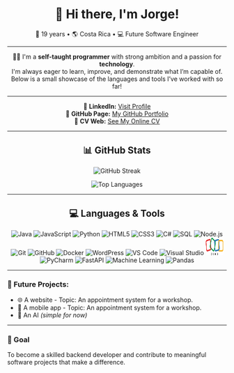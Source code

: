 <h1 align="center">👋 Hi there, I'm Jorge!</h1>

<p align="center">
  🎂 19 years • 🌎 Costa Rica • 💻 Future Software Engineer
</p>

---

<p align="center">
  👨‍💻 I'm a <strong>self-taught programmer</strong> with strong ambition and a passion for <strong>technology</strong>.<br>
  I'm always eager to learn, improve, and demonstrate what I’m capable of.<br>
  Below is a small showcase of the languages and tools I’ve worked with so far!
</p>

---

<p align="center">
  🔗 <strong>LinkedIn:</strong> <a href="https://www.linkedin.com/in/jorge-villarreal-66b340347/">Visit Profile</a><br>
  🧾 <strong>GitHub Page:</strong> <a href="https://github.com/jorge277283828292">My GitHub Portfolio</a><br>
  📄 <strong>CV Web:</strong> <a href="https://jorge277283828292.github.io/cv-web/">See My Online CV</a>
</p>

---

<h2 align="center">📊 GitHub Stats</h2>

<p align="center">
  <img src="https://github-readme-streak-stats.herokuapp.com?user=jorge277283828292&theme=cyberpunk&hide_border=true&border_radius=10&date_format=M%20j%5B%2C%20Y%5D" alt="GitHub Streak" />
</p>

<p align="center">
  <img src="https://github-readme-stats.vercel.app/api/top-langs/?username=jorge277283828292&layout=compact&theme=radical&cache_seconds=1" alt="Top Languages" />
</p>

---

<h2 align="center">💻 Languages & Tools</h2>

<p align="center">
    <!-- Lenguajes -->
    <img src="https://cdn.jsdelivr.net/gh/devicons/devicon/icons/java/java-original.svg" height="40" width="40" alt="Java"/>
    <img src="https://cdn.jsdelivr.net/gh/devicons/devicon/icons/javascript/javascript-original.svg" height="40" width="40" alt="JavaScript"/>
    <img src="https://cdn.jsdelivr.net/gh/devicons/devicon/icons/python/python-original.svg" height="40" width="40" alt="Python"/>
    <img src="https://cdn.jsdelivr.net/gh/devicons/devicon/icons/html5/html5-original.svg" height="40" width="40" alt="HTML5"/>
    <img src="https://cdn.jsdelivr.net/gh/devicons/devicon/icons/css3/css3-original.svg" height="40" width="40" alt="CSS3"/>
    <img src="https://cdn.jsdelivr.net/gh/devicons/devicon/icons/csharp/csharp-original.svg" height="40" width="40" alt="C#"/>
    <img src="https://cdn.jsdelivr.net/gh/devicons/devicon/icons/mysql/mysql-original.svg" height="40" width="40" alt="SQL"/>
    <img src="https://cdn.jsdelivr.net/gh/devicons/devicon/icons/nodejs/nodejs-original-wordmark.svg" height="40" width="40" alt="Node.js"/>
    <!-- Herramientas -->
    <img src="https://cdn.jsdelivr.net/gh/devicons/devicon/icons/git/git-original.svg" height="40" width="40" alt="Git"/>
    <img src="https://cdn.jsdelivr.net/gh/devicons/devicon/icons/github/github-original.svg" height="40" width="40" alt="GitHub"/>
    <img src="https://cdn.jsdelivr.net/gh/devicons/devicon/icons/docker/docker-original.svg" height="40" width="40" alt="Docker"/>
    <img src="https://cdn.jsdelivr.net/gh/devicons/devicon/icons/wordpress/wordpress-plain.svg" height="40" width="40" alt="WordPress"/>
    <img src="https://cdn.jsdelivr.net/gh/devicons/devicon/icons/vscode/vscode-original.svg" height="40" width="40" alt="VS Code"/>
    <img src="https://cdn.jsdelivr.net/gh/devicons/devicon/icons/visualstudio/visualstudio-plain.svg" height="40" width="40" alt="Visual Studio"/>
    <img src="https://raw.githubusercontent.com/gilbarbara/logos/main/logos/zoho.svg" height="40" width="40" alt="Zoho" />
    <img src="https://cdn.jsdelivr.net/gh/devicons/devicon/icons/pycharm/pycharm-original.svg" height="40" width="40" alt="PyCharm"/>
    <img src="https://cdn.jsdelivr.net/gh/devicons/devicon/icons/fastapi/fastapi-original.svg" height="40" width="40" alt="FastAPI"/>
    <img src="https://cdn.jsdelivr.net/gh/devicons/devicon/icons/tensorflow/tensorflow-original.svg" height="40" width="40" alt="Machine Learning"/>
    <img src="https://raw.githubusercontent.com/simple-icons/simple-icons/develop/icons/pandas.svg" height="40" width="40" alt="Pandas"/>
</p>


---

### 🚀 Future Projects:
- 🌐 A website - Topic: An appointment system for a workshop.  
- 📱 A mobile app  - Topic: An appointment system for a workshop.
- 🤖 An AI *(simple for now)*

---

### 🎯 Goal
To become a skilled backend developer and contribute to meaningful software projects that make a difference.

